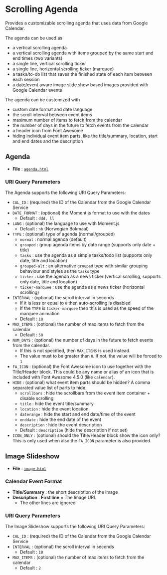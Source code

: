 ﻿# Scrolling Agenda #

Provides a customizable scrolling agenda that uses data from Google Calendar.

The agenda can be used as

* a vertical scrolling agenda
* a vertical scrolling agenda with items grouped by the same start and end 
  times (two variants)
* a single line, vertical scrolling ticker
* a single line, horizontal scrolling ticker (marquee)
* a tasks/to-do list that saves the finished state of each item between each 
  session
* a date/event aware image slide show based images provided with Google 
  Calendar events

The agenda can be customized with

* custom date format and date language
* the scroll interval between event items
* maximum number of items to fetch from the calendar
* the number of days in the future to fetch events from the calendar
* a header icon from Font Awesome
* hiding individual event item parts, like the title/summary, location, start 
  and end dates and the description

## Agenda ##

* **File** : [`agenda.html`](agenda.html)

### URI Query Parameters ###

The Agenda supports the following URI Query Parameters:

* `CAL_ID` : (required) the ID of the Calendar from the Google Calendar Service
* `DATE_FORMAT` : (optional) the Moment.js format to use with the dates
    * Default : `ddd, ll`
* `LANG` : (optional) the language to use with Moment.js
    * Default : `nb` (Norwegian Bokmaal)
* `TYPE` : (optional) type of agenda (normal/grouped)
    * `normal` : normal agenda (default)
    * `grouped` : group agenda items by date range (supports only date + title)
    * `tasks` : use the agenda as a simple tasks/todo list (supports only date,
      title and location)
    * `grouped-alt` : an alternative `grouped` type with similar grouping 
      behaviour and styles as the `tasks` type
    * `ticker` : use the agenda as a news ticker (vertical scrolling, supports
      only date, title and location)
    * `ticker-marquee` : use the agenda as a news ticker (horizontal scrolling)
* `INTERVAL` : (optional) the scroll interval in seconds
    * If it is less or equal to `0` then auto-scrolling is disabled
    * If the `TYPE` is `ticker-marquee` then this is used as the speed of the
      marquee animation
    * Default : `10`
* `MAX_ITEMS` : (optional) the number of max items to fetch from the calendar
    * Default : `50`
* `NUM_DAYS` : (optional) the number of days in the future to fetch events from
  the calendar.
    - If this is not specified, then `MAX_ITEMS` is used instead.
    - The value must to be greater than `0`. If not, the value will be forced 
      to `1`
* `FA_ICON` : (optional) the Font Awesome icon to use together with the 
  Title/Header block. This could be any name or alias of an icon that is 
  included with Font Awesome 4.5.0 (like `calendar`).
* `HIDE` : (optional) what event item parts should be hidden? A comma separated
  value list of parts to hide.
    * `scrollbars` : hide the scrollbars from the event item container + 
      disable scrolling
    * `title` : hide the event title/summary
    * `location` : hide the event location
    * `daterange` : hide the start and end date/time of the event
    * `enddate` : hide the end date of the event
    * `description` : hide the event description
    * Default : `description` (hide the description if not set)
* `ICON_ONLY` : (optional) should the Title/Header block show the icon only? 
  This is only used when also the `FA_ICON` parameter is also provided.

## Image Slideshow ##

* **File** : [`image.html`](image.html)

### Calendar Event Format ###

* **Title/Summary** : the short description of the image
* **Description** : **First line** = The Image URI.
    * The other lines are ignored

### URI Query Parameters ###

The Image Slideshow supports the following URI Query Parameters:

* `CAL_ID` : (required) the ID of the Calendar from the Google Calendar Service
* `INTERVAL` : (optional) the scroll interval in seconds
    * Default : `10`
* `MAX_ITEMS` : (optional) the number of max items to fetch from the calendar
    * Default : `2`
